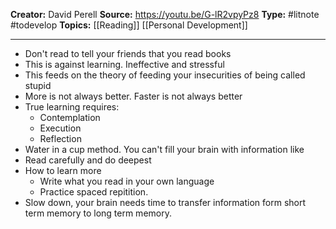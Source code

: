 **Creator:** David Perell
**Source:** https://youtu.be/G-lR2vpyPz8
**Type:** #litnote #todevelop 
**Topics:** [[Reading]] [[Personal Development]]

---
- Don't read to tell your friends that you read books
- This is against learning. Ineffective and stressful
- This feeds on the theory of feeding your insecurities of being called stupid
- More is not always better. Faster is not always better
- True learning requires:
	- Contemplation
	- Execution
	- Reflection
- Water in a cup method. You can't fill your brain with information like 
- Read carefully and do deepest 
- How to learn more
	- Write what you read in your own language
	- Practice spaced repitition.
- Slow down, your brain needs time to transfer information form short term memory to long term memory.